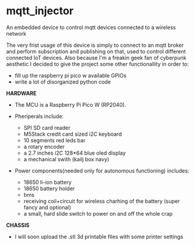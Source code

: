 # mqtt_injector
An embedded device to control mqtt devices connected to a wireless network

The very frist usage of this device is simply to connect to an mqtt broker and perform
subscription and publishing on that, used to control different connected IoT devices.
Also because I'm a freakin geek fan of cyberpunk aesthetic I decided to give the project
some other functionallity in order to:
- fill up the raspberry pi pico w available GPIOs
- write a lot of disorganized python code

****HARDWARE****
- The MCU is a Raspberry Pi Pico W (RP2040).

- Pheriperals include:
  - SPI SD card reader
  - M5Stack credit card sized i2C keyboard
  - 10 segments red leds bar
  - a rotary encoder
  - a 2.7 inches i2C 128*64 blue oled display
  - a mechanical swith (kailj box navy)

- Power components(needed only for autonomous functioning) includes:
  - 18650 li-ion battery
  - 18650 battery holder
  - bms
  - receiving coil+circuit for wireless charhing of the battery (super fancy and optional)
  - a small, hard slide switch to power on and off the whole crap

****CHASSIS****
- I will soon upload the .stl 3d printable files with some printer settings
